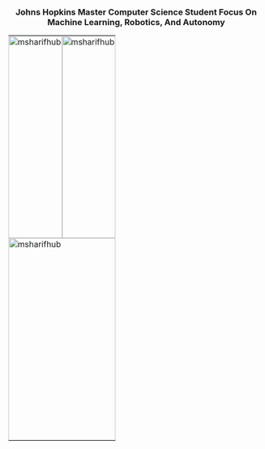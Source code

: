 <div>

<h3 align="center"> Johns Hopkins Master Computer Science Student Focus On Machine Learning, Robotics, And Autonomy</h3>

<div style="width:100vw; height:100vh; display:flex; align-items:center; justify-content:center;">
  <table style="width:100%; height:100%; border-collapse: collapse; table-layout: fixed;">
    <tr style="height:50%;">
      <td style="width:50%; height:100%; padding:0;">
        <img src="https://github-readme-stats.vercel.app/api/top-langs?username=msharifhub&show_icons=true&locale=en&layout=compact&theme=dracula" alt="msharifhub" style="width:100%; height:400px; object-fit:cover;" />
      </td>
      <td style="width:50%; height:100%; padding:0;">
        <img src="https://github-readme-stats.vercel.app/api?username=msharifhub&show_icons=true&locale=en&theme=dracula" alt="msharifhub" style="width:100%; height:400px; object-fit:cover;" />
      </td>
    </tr>
    <tr style="height:50%;">
      <td colspan="2" style="width:100%; height:400px; padding:0;">
        <img src="https://github-readme-streak-stats.herokuapp.com/?user=msharifhub&theme=dracula" alt="msharifhub" style="width:100%; height:100%; object-fit:cover;" />
      </td>
    </tr>
  </table>
</div>



</div>
